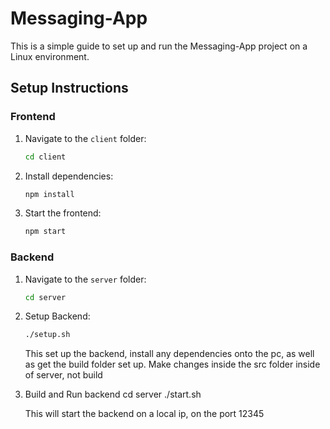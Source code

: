 # Messaging-App

This is a simple guide to set up and run the Messaging-App project on a Linux environment.

## Setup Instructions

### Frontend
1. Navigate to the `client` folder:
   ```bash
   cd client
   ```
2. Install dependencies:
   ```bash
   npm install
   ```
3. Start the frontend:
   ```bash
   npm start
   ```

### Backend
1. Navigate to the `server` folder:
   ```bash
   cd server
   ```
2. Setup Backend:
   ```bash
   ./setup.sh
   ```
   This set up the backend, install any dependencies onto the pc, as well as get the build folder set up.  Make changes inside the src folder inside of server, not build

3. Build and Run backend
    cd server
    ./start.sh

    This will start the backend on a local ip, on the port 12345